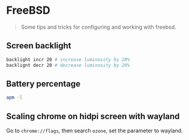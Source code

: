 # FreeBSD

> Some tips and tricks for configuring and working with freebsd.

## Screen backlight

```sh
backlight incr 20 # increase luminosity by 20%
backlignt decr 20 # decrease luminosity by 20%
```

## Battery percentage

```sh
apm -l
```


## Scaling chrome on hidpi screen with wayland

Go to `chrome://flags`, then search `ozone`, set the parameter to wayland.

